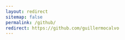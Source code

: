 ```yaml
---
layout: redirect
sitemap: false
permalink: /github/
redirect: https://github.com/guillermocalvo
---
```

